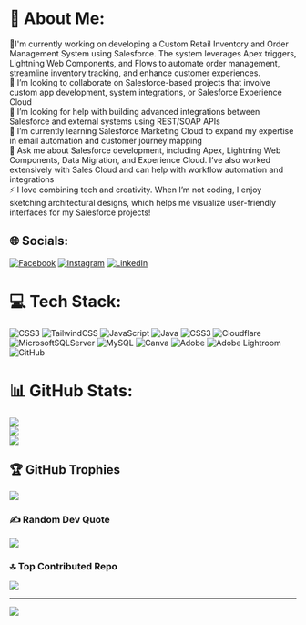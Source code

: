 # 💫 About Me:
🔭I'm currently working on developing a Custom Retail Inventory and Order Management System using Salesforce. The system leverages Apex triggers, Lightning Web Components, and Flows to automate order management, streamline inventory tracking, and enhance customer experiences.<br>👯 I’m looking to collaborate on Salesforce-based projects that involve custom app development, system integrations, or Salesforce Experience Cloud<br>🤝 I’m looking for help with building advanced integrations between Salesforce and external systems using REST/SOAP APIs<br>🌱 I’m currently learning Salesforce Marketing Cloud to expand my expertise in email automation and customer journey mapping<br>💬 Ask me about Salesforce development, including Apex, Lightning Web Components, Data Migration, and Experience Cloud. I’ve also worked extensively with Sales Cloud and can help with workflow automation and integrations<br>⚡ I love combining tech and creativity. When I’m not coding, I enjoy sketching architectural designs, which helps me visualize user-friendly interfaces for my Salesforce projects!


## 🌐 Socials:
[![Facebook](https://img.shields.io/badge/Facebook-%231877F2.svg?logo=Facebook&logoColor=white)](https://facebook.com/FakhirAfzal) [![Instagram](https://img.shields.io/badge/Instagram-%23E4405F.svg?logo=Instagram&logoColor=white)](https://instagram.com/fakhir_sheikh) [![LinkedIn](https://img.shields.io/badge/LinkedIn-%230077B5.svg?logo=linkedin&logoColor=white)](https://linkedin.com/in/https://www.linkedin.com/in/fakhir-afzal-0228731b9/) 

# 💻 Tech Stack:
![CSS3](https://img.shields.io/badge/css3-%231572B6.svg?style=for-the-badge&logo=css3&logoColor=white) ![TailwindCSS](https://img.shields.io/badge/tailwindcss-%2338B2AC.svg?style=for-the-badge&logo=tailwind-css&logoColor=white) ![JavaScript](https://img.shields.io/badge/javascript-%23323330.svg?style=for-the-badge&logo=javascript&logoColor=%23F7DF1E) ![Java](https://img.shields.io/badge/java-%23ED8B00.svg?style=for-the-badge&logo=openjdk&logoColor=white) ![CSS3](https://img.shields.io/badge/css3-%231572B6.svg?style=for-the-badge&logo=css3&logoColor=white) ![Cloudflare](https://img.shields.io/badge/Cloudflare-F38020?style=for-the-badge&logo=Cloudflare&logoColor=white) ![MicrosoftSQLServer](https://img.shields.io/badge/Microsoft%20SQL%20Server-CC2927?style=for-the-badge&logo=microsoft%20sql%20server&logoColor=white) ![MySQL](https://img.shields.io/badge/mysql-4479A1.svg?style=for-the-badge&logo=mysql&logoColor=white) ![Canva](https://img.shields.io/badge/Canva-%2300C4CC.svg?style=for-the-badge&logo=Canva&logoColor=white) ![Adobe](https://img.shields.io/badge/adobe-%23FF0000.svg?style=for-the-badge&logo=adobe&logoColor=white) ![Adobe Lightroom](https://img.shields.io/badge/Adobe%20Lightroom-31A8FF.svg?style=for-the-badge&logo=Adobe%20Lightroom&logoColor=white) ![GitHub](https://img.shields.io/badge/github-%23121011.svg?style=for-the-badge&logo=github&logoColor=white)
# 📊 GitHub Stats:
![](https://github-readme-stats.vercel.app/api?username=FakhirAfzal1159&theme=dark&hide_border=false&include_all_commits=false&count_private=false)<br/>
![](https://github-readme-streak-stats.herokuapp.com/?user=FakhirAfzal1159&theme=dark&hide_border=false)<br/>
![](https://github-readme-stats.vercel.app/api/top-langs/?username=FakhirAfzal1159&theme=dark&hide_border=false&include_all_commits=false&count_private=false&layout=compact)

## 🏆 GitHub Trophies
![](https://github-profile-trophy.vercel.app/?username=FakhirAfzal1159&theme=radical&no-frame=false&no-bg=true&margin-w=4)

### ✍️ Random Dev Quote
![](https://quotes-github-readme.vercel.app/api?type=horizontal&theme=radical)

### 🔝 Top Contributed Repo
![](https://github-contributor-stats.vercel.app/api?username=FakhirAfzal1159&limit=5&theme=dark&combine_all_yearly_contributions=true)

---
[![](https://visitcount.itsvg.in/api?id=FakhirAfzal1159&icon=0&color=4)](https://visitcount.itsvg.in)

<!-- Proudly created with GPRM ( https://gprm.itsvg.in ) -->
